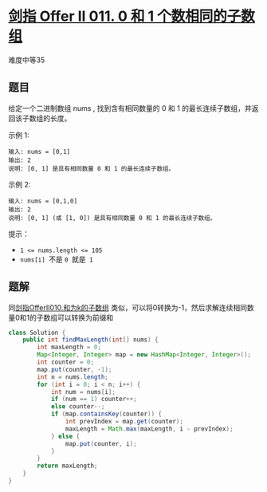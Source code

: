 # [剑指 Offer II 011. 0 和 1 个数相同的子数组](https://leetcode-cn.com/problems/A1NYOS/)

难度中等35

## 题目

给定一个二进制数组 nums , 找到含有相同数量的 0 和 1 的最长连续子数组，并返回该子数组的长度。

 

示例 1:

```
输入: nums = [0,1]
输出: 2
说明: [0, 1] 是具有相同数量 0 和 1 的最长连续子数组。
```

示例 2:

```
输入: nums = [0,1,0]
输出: 2
说明: [0, 1] (或 [1, 0]) 是具有相同数量 0 和 1 的最长连续子数组。
```


提示：

* `1 <= nums.length <= 105`
*  `nums[i] `不是 `0 `就是` 1`

## 题解

同[剑指OfferII010.和为k的子数组](剑指OfferII010.和为k的子数组) 类似，可以将0转换为-1，然后求解连续相同数量0和1的子数组可以转换为前缀和

```java
class Solution {
    public int findMaxLength(int[] nums) {
        int maxLength = 0;
        Map<Integer, Integer> map = new HashMap<Integer, Integer>();
        int counter = 0;
        map.put(counter, -1);
        int n = nums.length;
        for (int i = 0; i < n; i++) {
            int num = nums[i];
            if (num == 1) counter++;
            else counter--;
            if (map.containsKey(counter)) {
                int prevIndex = map.get(counter);
                maxLength = Math.max(maxLength, i - prevIndex);
            } else {
                map.put(counter, i);
            }
        }
        return maxLength;
    }
}
```

